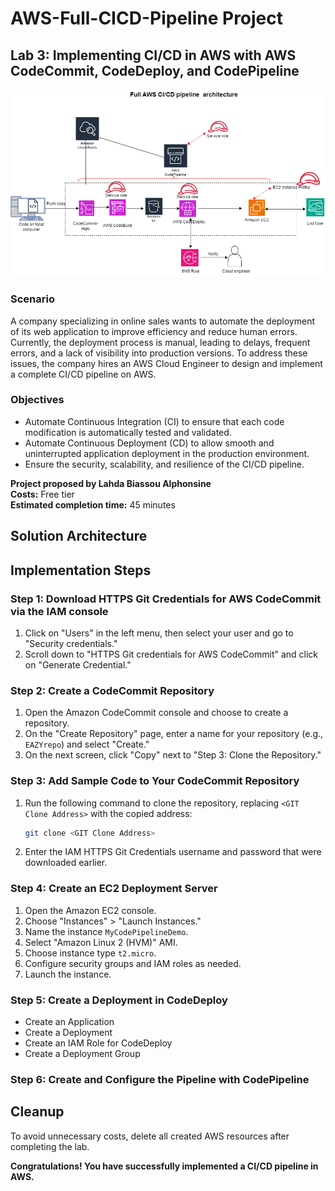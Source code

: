 # AWS-Full-CICD-Pipeline Project

## Lab 3: Implementing CI/CD in AWS with AWS CodeCommit, CodeDeploy, and CodePipeline

![](AWS%20CICD.drawio.png)

### Scenario
A company specializing in online sales wants to automate the deployment of its web application to improve efficiency and reduce human errors. Currently, the deployment process is manual, leading to delays, frequent errors, and a lack of visibility into production versions. To address these issues, the company hires an AWS Cloud Engineer to design and implement a complete CI/CD pipeline on AWS.

### Objectives
- Automate Continuous Integration (CI) to ensure that each code modification is automatically tested and validated.
- Automate Continuous Deployment (CD) to allow smooth and uninterrupted application deployment in the production environment.
- Ensure the security, scalability, and resilience of the CI/CD pipeline.

**Project proposed by Lahda Biassou Alphonsine**  
**Costs:** Free tier  
**Estimated completion time:** 45 minutes  

## Solution Architecture

## Implementation Steps

### Step 1: Download HTTPS Git Credentials for AWS CodeCommit via the IAM console
1. Click on "Users" in the left menu, then select your user and go to "Security credentials."
2. Scroll down to "HTTPS Git credentials for AWS CodeCommit" and click on "Generate Credential."

### Step 2: Create a CodeCommit Repository
1. Open the Amazon CodeCommit console and choose to create a repository.
2. On the "Create Repository" page, enter a name for your repository (e.g., `EAZYrepo`) and select "Create."
3. On the next screen, click "Copy" next to "Step 3: Clone the Repository."

### Step 3: Add Sample Code to Your CodeCommit Repository
1. Run the following command to clone the repository, replacing `<GIT Clone Address>` with the copied address:
   ```bash
   git clone <GIT Clone Address>
   ```
2. Enter the IAM HTTPS Git Credentials username and password that were downloaded earlier.

### Step 4: Create an EC2 Deployment Server
1. Open the Amazon EC2 console.
2. Choose "Instances" > "Launch Instances."
3. Name the instance `MyCodePipelineDemo`.
4. Select "Amazon Linux 2 (HVM)" AMI.
5. Choose instance type `t2.micro`.
6. Configure security groups and IAM roles as needed.
7. Launch the instance.

### Step 5: Create a Deployment in CodeDeploy
- Create an Application
- Create a Deployment
- Create an IAM Role for CodeDeploy
- Create a Deployment Group

### Step 6: Create and Configure the Pipeline with CodePipeline

## Cleanup
To avoid unnecessary costs, delete all created AWS resources after completing the lab.

**Congratulations! You have successfully implemented a CI/CD pipeline in AWS.**
